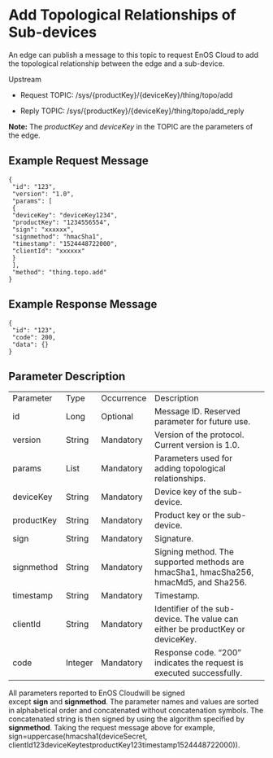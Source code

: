 # Add Topological Relationships of Sub-devices

An edge can publish a message to this topic to request EnOS Cloud to add
the topological relationship between the edge and a sub-device.

Upstream
- Request TOPIC: /sys/{productKey}/{deviceKey}/thing/topo/add

- Reply TOPIC: /sys/{productKey}/{deviceKey}/thing/topo/add_reply

**Note:** The *productKey* and *deviceKey* in the TOPIC are the parameters of the edge.

## Example Request Message

```
{
 "id": "123",
 "version": "1.0",
 "params": [
 {
 "deviceKey": "deviceKey1234",
 "productKey": "1234556554",
 "sign": "xxxxxx",
 "signmethod": "hmacSha1",
 "timestamp": "1524448722000",
 "clientId": "xxxxxx"
 }
 ],
 "method": "thing.topo.add"
}

```

## Example Response Message

```
{
 "id": "123",
 "code": 200,
 "data": {}
}

```

## Parameter Description

<table>
  <tr>
    <td>Parameter</td>
    <td>Type</td>
    <td>Occurrence</td>
    <td>Description</td>
  </tr>
  <tr>
    <td>id</td>
    <td>Long</td>
    <td>Optional</td>
    <td>Message ID. Reserved parameter for future use.</td>
  </tr>
  <tr>
    <td>version</td>
    <td>String</td>
    <td>Mandatory</td>
    <td>Version of the protocol. Current version is 1.0.</td>
  </tr>
  <tr>
    <td>params</td>
    <td>List</td>
    <td>Mandatory</td>
    <td>Parameters used for adding topological relationships.</td>
  </tr>
  <tr>
    <td>deviceKey</td>
    <td>String</td>
    <td>Mandatory</td>
    <td>Device key of the sub-device.</td>
  </tr>
  <tr>
    <td>productKey</td>
    <td>String</td>
    <td>Mandatory</td>
    <td>Product key or the sub-device.</td>
  </tr>
  <tr>
    <td>sign</td>
    <td>String</td>
    <td>Mandatory</td>
    <td>Signature.</td>
  </tr>
  <tr>
    <td>signmethod</td>
    <td>String</td>
    <td>Mandatory</td>
    <td>Signing method. The supported methods are hmacSha1, hmacSha256, hmacMd5, and Sha256.</td>
  </tr>
  <tr>
    <td>timestamp</td>
    <td>String</td>
    <td>Mandatory</td>
    <td>Timestamp.</td>
  </tr>
  <tr>
    <td>clientId</td>
    <td>String</td>
    <td>Mandatory</td>
    <td>Identifier of the sub-device. The value can either be productKey or deviceKey.</td>
  </tr>
  <tr>
    <td>code</td>
    <td>Integer</td>
    <td>Mandatory</td>
    <td>Response code. &ldquo;200&rdquo; indicates the request is executed successfully.</td>
  </tr>
</table>

All parameters reported to EnOS Cloudwill be signed except **sign** and **signmethod**. The parameter names and values are sorted in alphabetical order and concatenated without concatenation symbols. The concatenated string is then signed by using the algorithm specified by **signmethod**. Taking the request message above for example, sign=uppercase(hmacsha1(deviceSecret, clientId123deviceKeytestproductKey123timestamp1524448722000)).

